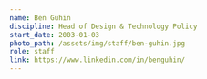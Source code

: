 ```yaml
---
name: Ben Guhin
discipline: Head of Design & Technology Policy
start_date: 2003-01-03
photo_path: /assets/img/staff/ben-guhin.jpg
role: staff
link: https://www.linkedin.com/in/benguhin/
---
```

